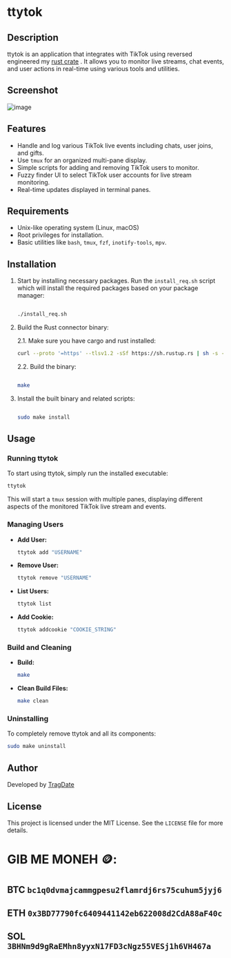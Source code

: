 # ttytok

## Description

ttytok is an application that integrates with TikTok using reversed engineered my [rust crate](https://github.com/ZmoleCristian/TikTokLiveRust) . It allows you to monitor live streams, chat events, and user actions in real-time using various tools and utilities.



## Screenshot

![image](screenshot.png)

## Features

- Handle and log various TikTok live events including chats, user joins, and gifts.
- Use `tmux` for an organized multi-pane display.
- Simple scripts for adding and removing TikTok users to monitor.
- Fuzzy finder UI to select TikTok user accounts for live stream monitoring.
- Real-time updates displayed in terminal panes.

## Requirements

- Unix-like operating system (Linux, macOS)
- Root privileges for installation.
- Basic utilities like `bash`, `tmux`, `fzf`, `inotify-tools`, `mpv`.

## Installation

1. Start by installing necessary packages. Run the `install_req.sh` script which will install the required packages based on your package manager:

    ```bash
    
    ./install_req.sh
    ```

2. Build the Rust connector binary:

    2.1. Make sure you have cargo and rust installed:
    ```bash
    curl --proto '=https' --tlsv1.2 -sSf https://sh.rustup.rs | sh -s -- -y
    ```

    2.2. Build the binary:

    ```bash
    
    make
    ```

3. Install the built binary and related scripts:

    ```bash
    
    sudo make install
    ```

## Usage

### Running ttytok

To start using ttytok, simply run the installed executable:

```bash
ttytok
```

This will start a `tmux` session with multiple panes, displaying different aspects of the monitored TikTok live stream and events.

### Managing Users

- **Add User:**

    ```bash
    ttytok add "USERNAME"
    ```

- **Remove User:**

    ```bash
    ttytok remove "USERNAME"
    ```
- **List Users:**

    ```bash
    ttytok list
    ```

- **Add Cookie:**

    ```bash
    ttytok addcookie "COOKIE_STRING"
    ```


### Build and Cleaning

- **Build:**

    ```bash
    make
    ```

- **Clean Build Files:**

    ```bash
    make clean
    ```

### Uninstalling

To completely remove ttytok and all its components:

```bash
sudo make uninstall
```

## Author

Developed by [TragDate](https://github.com/tragdate) 

## License

This project is licensed under the MIT License. See the `LICENSE` file for more details.


# GIB ME MONEH 🪙:

## BTC `bc1q0dvmajcammgpesu2flamrdj6rs75cuhum5jyj6`
## ETH `0x3BD77790fc6409441142eb622008d2CdA88aF40c`
## SOL `3BHNm9d9gRaEMhn8yyxN17FD3cNgz55VESj1h6VH467a`
